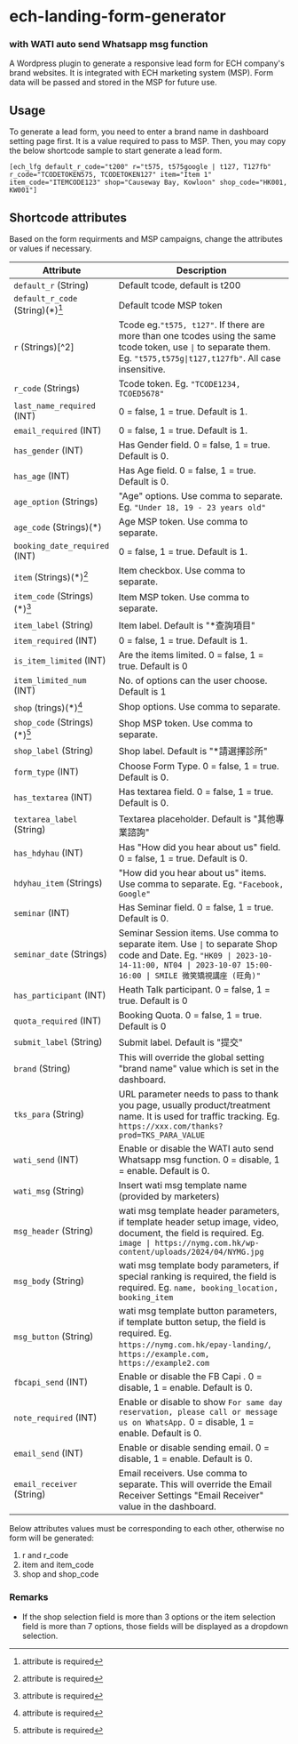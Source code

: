 # ech-landing-form-generator
### with WATI auto send Whatsapp msg function
A Wordpress plugin to generate a responsive lead form for ECH company's brand websites. It is integrated with ECH marketing system (MSP). Form data will be passed and stored in the MSP for future use.   


## Usage
To generate a lead form, you need to enter a brand name in dashboard setting page first. It is a value required to pass to MSP. Then, you may copy the below shortcode sample to start generate a lead form. 
```
[ech_lfg default_r_code="t200" r="t575, t575google | t127, T127fb" r_code="TCODETOKEN575, TCODETOKEN127" item="Item 1" item_code="ITEMCODE123" shop="Causeway Bay, Kowloon" shop_code="HK001, KW001"]
```

## Shortcode attributes
Based on the form requirments and MSP campaigns, change the attributes or values if necessary.

Attribute | Description
----------|-------------
`default_r` (String) | Default tcode, default is t200
`default_r_code` (String)(*)[^1] | Default tcode MSP token
`r` (Strings)[^2] | Tcode eg.`"t575, t127"`. If there are more than one tcodes using the same tcode token, use `\|` to separate them. Eg. `"t575,t575g\|t127,t127fb"`. All case insensitive.
`r_code` (Strings) | Tcode token. Eg. `"TCODE1234, TCOED5678"`
`last_name_required` (INT) | 0 = false, 1 = true. Default is 1.
`email_required` (INT) | 0 = false, 1 = true. Default is 1.
`has_gender` (INT) | Has Gender field. 0 = false, 1 = true. Default is 0.
`has_age` (INT) | Has Age field. 0 = false, 1 = true. Default is 0.
`age_option` (Strings) | "Age" options. Use comma to separate. Eg. `"Under 18, 19 - 23 years old"` 
`age_code` (Strings)(*) | Age MSP token. Use comma to separate.
`booking_date_required` (INT) | 0 = false, 1 = true. Default is 1.
`item` (Strings)(*)[^1] | Item checkbox. Use comma to separate.
`item_code` (Strings)(*)[^1] | Item MSP token. Use comma to separate.
`item_label` (String) | Item label. Default is "*查詢項目"
`item_required` (INT) | 0 = false, 1 = true. Default is 1.
`is_item_limited` (INT) | Are the items limited. 0 = false, 1 = true. Default is 0
`item_limited_num` (INT) | No. of options can the user choose. Default is 1
`shop` (trings)(*)[^1] | Shop options. Use comma to separate.
`shop_code` (Strings)(*)[^1] | Shop MSP token. Use comma to separate.
`shop_label` (String) | Shop label. Default is "*請選擇診所"
`form_type` (INT) | Choose Form Type. 0 = false, 1 = true. Default is 0.
`has_textarea` (INT) | Has textarea field. 0 = false, 1 = true. Default is 0.
`textarea_label` (String) | Textarea placeholder. Default is "其他專業諮詢" 
`has_hdyhau` (INT) | Has "How did you hear about us" field. 0 = false, 1 = true. Default is 0. 
`hdyhau_item` (Strings) | "How did you hear about us" items. Use comma to separate. Eg. `"Facebook, Google"` 
`seminar` (INT) | Has Seminar field. 0 = false, 1 = true. Default is 0.
`seminar_date` (Strings) | Seminar Session items. Use comma to separate item. Use `\|` to separate Shop code and Date. Eg. `"HK09 \| 2023-10-14-11:00, NT04 \| 2023-10-07 15:00-16:00 \| SMILE 微笑矯視講座 (旺角)"` 
`has_participant` (INT) | Heath Talk participant. 0 = false, 1 = true. Default is 0
`quota_required` (INT) | Booking Quota. 0 = false, 1 = true. Default is 0
`submit_label` (String) | Submit label. Default is "提交" 
`brand` (String) | This will override the global setting "brand name" value which is set in the dashboard. 
`tks_para` (String) | URL parameter needs to pass to thank you page, usually product/treatment name. It is used for traffic tracking. Eg. `https://xxx.com/thanks?prod=TKS_PARA_VALUE`
`wati_send` (INT) | Enable or disable the WATI auto send Whatsapp msg function. 0 = disable, 1 = enable. Default is 0.
`wati_msg` (String) | Insert wati msg template name (provided by marketers)
`msg_header` (String) | wati msg template header parameters, if template header setup image, video, document, the field is required. Eg. `image \| https://nymg.com.hk/wp-content/uploads/2024/04/NYMG.jpg`
`msg_body` (String) | wati msg template body parameters, if special ranking is required, the field is required. Eg. `name, booking_location, booking_item`
`msg_button` (String) | wati msg template button parameters, if template button setup, the field is required. Eg. `https://nymg.com.hk/epay-landing/`, `https://example.com, https://example2.com`
`fbcapi_send` (INT) | Enable or disable the FB Capi . 0 = disable, 1 = enable. Default is 0.
`note_required` (INT) | Enable or disable to show `For same day reservation, please call or message us on WhatsApp.` 0 = disable, 1 = enable. Default is 0.
`email_send` (INT) | Enable or disable sending email. 0 = disable, 1 = enable. Default is 0. 
`email_receiver` (String) | Email receivers. Use comma to separate. This will override the Email Receiver Settings "Email Receiver" value in the dashboard.


Below attributes values must be corresponding to each other, otherwise no form will be generated:
1. r and r_code
2. item and item_code
3. shop and shop_code


[^1]: attribute is required


### Remarks
- If the shop selection field is more than 3 options or the item selection field is more than 7 options, those fields will be displayed as a dropdown selection.
